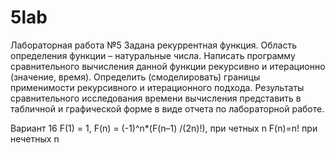 # 5lab
Лабораторная работа №5
Задана рекуррентная функция. Область определения функции – натуральные числа. 
Написать программу сравнительного вычисления данной функции рекурсивно и итерационно (значение, время). Определить (смоделировать) границы применимости рекурсивного и итерационного подхода. 
Результаты сравнительного исследования времени вычисления представить в табличной и графической форме в виде отчета по лабораторной работе.

Вариант 16 F(1) = 1,        F(n) = (-1)^n*(F(n–1) /(2n)!), при четных n         F(n)=n! при нечетных n
